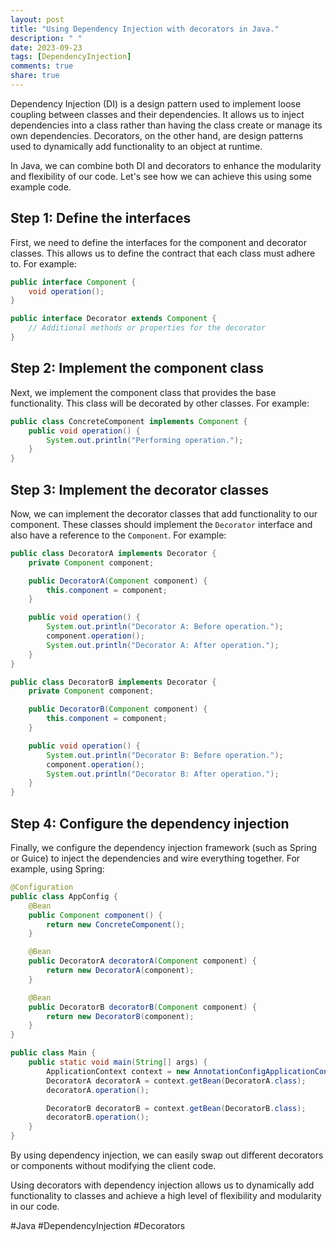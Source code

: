 ```yaml
---
layout: post
title: "Using Dependency Injection with decorators in Java."
description: " "
date: 2023-09-23
tags: [DependencyInjection]
comments: true
share: true
---
```


Dependency Injection (DI) is a design pattern used to implement loose coupling between classes and their dependencies. It allows us to inject dependencies into a class rather than having the class create or manage its own dependencies. Decorators, on the other hand, are design patterns used to dynamically add functionality to an object at runtime.

In Java, we can combine both DI and decorators to enhance the modularity and flexibility of our code. Let's see how we can achieve this using some example code.

## Step 1: Define the interfaces

First, we need to define the interfaces for the component and decorator classes. This allows us to define the contract that each class must adhere to. For example:

```java
public interface Component {
    void operation();
}

public interface Decorator extends Component {
    // Additional methods or properties for the decorator
}
```

## Step 2: Implement the component class

Next, we implement the component class that provides the base functionality. This class will be decorated by other classes. For example:

```java
public class ConcreteComponent implements Component {
    public void operation() {
        System.out.println("Performing operation.");
    }
}
```

## Step 3: Implement the decorator classes

Now, we can implement the decorator classes that add functionality to our component. These classes should implement the `Decorator` interface and also have a reference to the `Component`. For example:

```java
public class DecoratorA implements Decorator {
    private Component component;

    public DecoratorA(Component component) {
        this.component = component;
    }

    public void operation() {
        System.out.println("Decorator A: Before operation.");
        component.operation();
        System.out.println("Decorator A: After operation.");
    }
}

public class DecoratorB implements Decorator {
    private Component component;

    public DecoratorB(Component component) {
        this.component = component;
    }

    public void operation() {
        System.out.println("Decorator B: Before operation.");
        component.operation();
        System.out.println("Decorator B: After operation.");
    }
}
```

## Step 4: Configure the dependency injection

Finally, we configure the dependency injection framework (such as Spring or Guice) to inject the dependencies and wire everything together. For example, using Spring:

```java
@Configuration
public class AppConfig {
    @Bean
    public Component component() {
        return new ConcreteComponent();
    }

    @Bean
    public DecoratorA decoratorA(Component component) {
        return new DecoratorA(component);
    }

    @Bean
    public DecoratorB decoratorB(Component component) {
        return new DecoratorB(component);
    }
}

public class Main {
    public static void main(String[] args) {
        ApplicationContext context = new AnnotationConfigApplicationContext(AppConfig.class);
        DecoratorA decoratorA = context.getBean(DecoratorA.class);
        decoratorA.operation();

        DecoratorB decoratorB = context.getBean(DecoratorB.class);
        decoratorB.operation();
    }
}
```

By using dependency injection, we can easily swap out different decorators or components without modifying the client code.

Using decorators with dependency injection allows us to dynamically add functionality to classes and achieve a high level of flexibility and modularity in our code.

#Java #DependencyInjection #Decorators